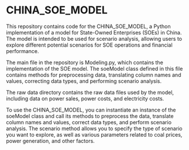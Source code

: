 # CHINA_SOE_MODEL
This repository contains code for the CHINA_SOE_MODEL, a Python implementation of a model for State-Owned Enterprises (SOEs) in China. The model is intended to be used for scenario analysis, allowing users to explore different potential scenarios for SOE operations and financial performance.

The main file in the repository is Modeling.py, which contains the implementation of the SOE model. The soeModel class defined in this file contains methods for preprocessing data, translating column names and values, correcting data types, and performing scenario analysis.

The raw data directory contains the raw data files used by the model, including data on power sales, power costs, and electricity costs.

To use the CHINA_SOE_MODEL, you can instantiate an instance of the soeModel class and call its methods to preprocess the data, translate column names and values, correct data types, and perform scenario analysis. The scenario method allows you to specify the type of scenario you want to explore, as well as various parameters related to coal prices, power generation, and other factors.





